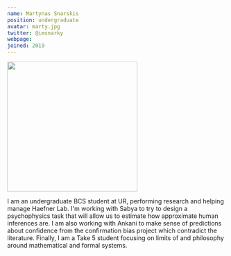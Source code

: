```yaml
---
name: Martynas Snarskis
position: undergraduate
avatar: marty.jpg
twitter: @imsnarky
webpage:
joined: 2019
---
```


<img width="300" src="{{site.baseurl}}/images/people/{{page.avatar}}" data-action="zoom">

I am an undergraduate BCS student at UR, performing research and helping manage Haefner Lab. I'm working with Sabya to try to design a psychophysics task that will allow us to estimate how approximate human inferences are. I am also working with Ankani to make sense of predictions about confidence from the confirmation bias project which contradict the literature. Finally, I am a Take 5 student focusing on limits of and philosophy around mathematical and formal systems. 

